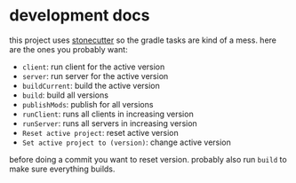 # development docs

this project uses [stonecutter](https://stonecutter.kikugie.dev/) so the gradle tasks are kind of a mess. here are the ones you probably want:

- `client`: run client for the active version
- `server`: run server for the active version
- `buildCurrent`: build the active version
- `build`: build all versions
- `publishMods`: publish for all versions
- `runClient`: runs all clients in increasing version
- `runServer`: runs all servers in increasing version
- `Reset active project`: reset active version
- `Set active project to (version)`: change active version

before doing a commit you want to reset version. probably also run `build` to make sure everything builds.
